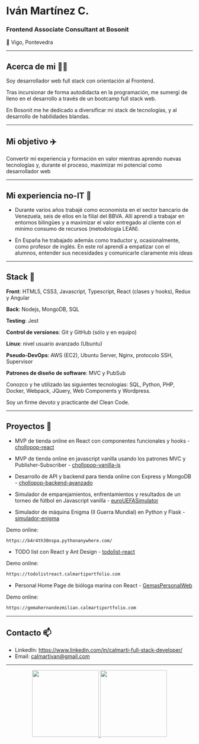 # Iván Martínez C.  
### Frontend Associate Consultant at Bosonit

 :house_with_garden: Vigo, Pontevedra
 
<!-- :trolleybus: Disponibilidad inmediata para cambiar de ciudad :heavy_check_mark: -->

---

## Acerca de mi :raising_hand_man:
Soy desarrollador web full stack con orientación al Frontend. 

Tras incursionar de forma autodidacta en la programación, me sumergí de lleno en el desarrollo a través de un bootcamp full stack web. 

En Bosonit me he dedicado a diversificar mi stack de tecnologías, y al desarrollo de habilidades blandas. 

---

## Mi objetivo :airplane:
Convertir mi experiencia y formación en valor mientras aprendo nuevas tecnologías y, durante el proceso, maximizar mi potencial como desarrollador web


---

## Mi experiencia no-IT :bank:

- Durante varios años trabajé como economista en el sector bancario de Venezuela, seis de ellos en la filial del BBVA. 
Allí aprendí a trabajar en entornos bilingües y a maximizar el valor entregado al cliente con el mínimo consumo de recursos 
(metodología LEAN). 

- En España he trabajado además como traductor y, ocasionalmente, como profesor de inglés. En este rol aprendí a empatizar con el alumnos, entender sus necesidades y comunicarle claramente mis ideas

---

## Stack :martial_arts_uniform:

**Front**: HTML5, CSS3, Javascript, Typescript, React (clases y hooks), Redux y Angular

**Back**: Nodejs, MongoDB, SQL

**Testing**: Jest

**Control de versiones**: Git y GitHub (sólo y en equipo)

**Linux**: nivel usuario avanzado (Ubuntu)

**Pseudo-DevOps**: AWS (EC2), Ubuntu Server, Nginx, protocolo SSH, Supervisor  

**Patrones de diseño de software**: MVC y PubSub

Conozco y he utilizado las siguientes tecnologías: SQL, Python, PHP, Docker, Webpack, JQuery, Web Components y Wordpress.

Soy un firme devoto y practicante del Clean Code. 

---

## Proyectos :mega: 

- MVP de tienda online en React con componentes funcionales y hooks  - [chollopop-react](https://github.com/calmarti/chollopop-react)

- MVP de tienda online en javascript vanilla usando los patrones MVC y Publisher-Subscriber  - [chollopop-vanilla-js](https://github.com/calmarti/chollopop-vanilla-js)

<!-- -Extensión de "chollopop-react" usando Redux (chollopop-react-redux)-->

- Desarrollo de API y backend para tienda online con Express y MongoDB  -  [chollopop-backend-avanzado](https://github.com/calmarti/chollopop-backend-avanzado)

- Simulador de emparejamientos, enfrentamientos y resultados de un torneo de fútbol en Javascript vanilla - [euroUEFASimulator](https://github.com/calmarti/euroUEFASimulator)

- Simulador de máquina Enigma (II Guerra Mundial) en Python y Flask  - [simulador-enigma](https://github.com/calmarti/Enigma-flask)

Demo online:
```sh
https://b4r4th30nspa.pythonanywhere.com/
```

- TODO list con React y Ant Design  - [todolist-react](https://github.com/calmarti/todolist-react)

Demo online:
```sh
https://todolistreact.calmartiportfolio.com
```

- Personal Home Page de bióloga marina con React  - [GemasPersonalWeb](https://github.com/calmarti/GemasPersonalWeb)

Demo online:
```sh
https://gemahernandezmilian.calmartiportfolio.com
```

---

## Contacto  📫
- LinkedIn: https://www.linkedin.com/in/calmarti-full-stack-developer/
- Email: calmartivan@gmail.com

---

<!--**calmarti/calmarti** is a ✨ _special_ ✨ repository because its `README.md` (this file) appears on your GitHub profile.-->

<p align="center">
<a href="https://github.com/[calmarti]">
  <img height="180em" src="https://github-readme-stats-eight-theta.vercel.app/api?username=calmarti&show_icons=true&theme=algolia&include_all_commits=true&count_private=true"/>
  <img height="180em" src="https://github-readme-stats-eight-theta.vercel.app/api/top-langs/?username=calmarti&layout=compact&langs_count=8&theme=algolia"/>
</a>
</p>
